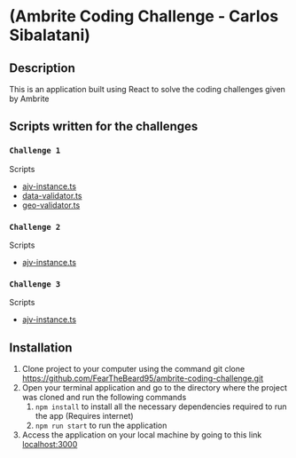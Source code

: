 #  (Ambrite Coding Challenge - Carlos Sibalatani)

## Description

This is an application built using React to solve the coding challenges given by Ambrite

## Scripts written for the challenges
### `Challenge 1`

Scripts

- [ajv-instance.ts](src/utils/json-validators/ajv-instance.ts)
- [data-validator.ts](src/utils/json-validators/data-validator.ts)
- [geo-validator.ts](src/utils/json-validators/geo-validator.ts)

### `Challenge 2`

Scripts

- [ajv-instance.ts](src/utils/locations-sort.ts)

### `Challenge 3`

Scripts

- [ajv-instance.ts](src/utils/data-merge.ts)

## Installation

1. Clone project to your computer using the command git clone https://github.com/FearTheBeard95/ambrite-coding-challenge.git
2. Open your terminal application and go to the directory where the project was cloned and run the following commands
      1. `npm install` to install all the necessary dependencies required to run the app (Requires internet)
      2. `npm run start` to run the application
3. Access the application on your local machine by going to this link [localhost:3000](http://localhost:3000/) 
